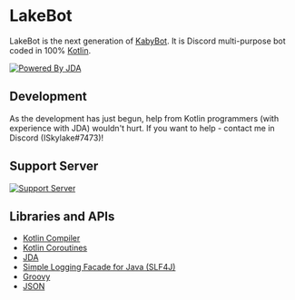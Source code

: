 # LakeBot
LakeBot is the next generation of [KabyBot](https://github.com/KabyBot/KabyBot). It is Discord multi-purpose bot coded in 100% [Kotlin](https://kotlinlang.org/).

[![Powered By JDA](http://i.imgur.com/4Fhq6yQ.png)](https://github.com/DV8FromTheWorld/JDA)
## Development
As the development has just begun, help from Kotlin programmers (with experience with JDA) wouldn't hurt. If you want to help - contact me in Discord (ISkylake#7473)!
## Support Server
[![Support Server](https://discordapp.com/api/guilds/346332300385976321/embed.png?style=banner4)](https://discord.gg/QsTevwF)
## Libraries and APIs
* [Kotlin Compiler](https://github.com/JetBrains/kotlin)
* [Kotlin Coroutines](https://github.com/Kotlin/kotlinx.coroutines)
* [JDA](https://github.com/DV8FromTheWorld/JDA)
* [Simple Logging Facade for Java (SLF4J)](https://www.slf4j.org/)
* [Groovy](https://github.com/apache/groovy)
* [JSON](http://json.org)
